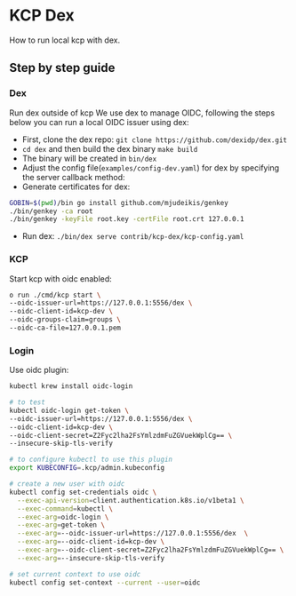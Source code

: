 # KCP Dex

How to run local kcp with dex.

## Step by step guide

### Dex

Run dex outside of kcp
We use dex to manage OIDC, following the steps below you can run a local OIDC issuer using dex:
* First, clone the dex repo: `git clone https://github.com/dexidp/dex.git`
* `cd dex` and then build the dex binary `make build`
* The binary will be created in `bin/dex`
* Adjust the config file(`examples/config-dev.yaml`) for dex by specifying the server callback method:
* Generate certificates for dex:
```bash
GOBIN=$(pwd)/bin go install github.com/mjudeikis/genkey
./bin/genkey -ca root
./bin/genkey -keyFile root.key -certFile root.crt 127.0.0.1
```

* Run dex: `./bin/dex serve contrib/kcp-dex/kcp-config.yaml `


### KCP

Start kcp with oidc enabled:

```bash
o run ./cmd/kcp start \
--oidc-issuer-url=https://127.0.0.1:5556/dex \
--oidc-client-id=kcp-dev \
--oidc-groups-claim=groups \
--oidc-ca-file=127.0.0.1.pem
```

### Login

Use oidc plugin:

```bash
kubectl krew install oidc-login

# to test
kubectl oidc-login get-token \
--oidc-issuer-url=https://127.0.0.1:5556/dex \
--oidc-client-id=kcp-dev \
--oidc-client-secret=Z2Fyc2lha2FsYmlzdmFuZGVuekWplCg== \
--insecure-skip-tls-verify

# to configure kubectl to use this plugin
export KUBECONFIG=.kcp/admin.kubeconfig

# create a new user with oidc
kubectl config set-credentials oidc \
  --exec-api-version=client.authentication.k8s.io/v1beta1 \
  --exec-command=kubectl \
  --exec-arg=oidc-login \
  --exec-arg=get-token \
  --exec-arg=--oidc-issuer-url=https://127.0.0.1:5556/dex  \
  --exec-arg=--oidc-client-id=kcp-dev \
  --exec-arg=--oidc-client-secret=Z2Fyc2lha2FsYmlzdmFuZGVuekWplCg== \
  --exec-arg=--insecure-skip-tls-verify

# set current context to use oidc
kubectl config set-context --current --user=oidc
